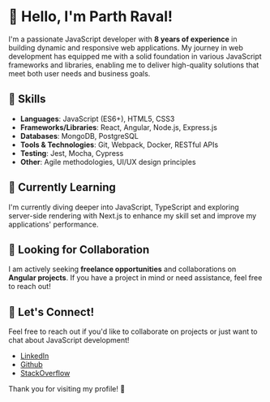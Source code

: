 # 👋 Hello, I'm Parth Raval!

I'm a passionate JavaScript developer with **8 years of experience** in building dynamic and responsive web applications. My journey in web development has equipped me with a solid foundation in various JavaScript frameworks and libraries, enabling me to deliver high-quality solutions that meet both user needs and business goals.

## 💼 Skills

- **Languages**: JavaScript (ES6+), HTML5, CSS3
- **Frameworks/Libraries**: React, Angular, Node.js, Express.js
- **Databases**: MongoDB, PostgreSQL
- **Tools & Technologies**: Git, Webpack, Docker, RESTful APIs
- **Testing**: Jest, Mocha, Cypress
- **Other**: Agile methodologies, UI/UX design principles

## 🌱 Currently Learning

I'm currently diving deeper into JavaScript, TypeScript and exploring server-side rendering with Next.js to enhance my skill set and improve my applications' performance.

## 🤝 Looking for Collaboration

I am actively seeking **freelance opportunities** and collaborations on **Angular projects**. If you have a project in mind or need assistance, feel free to reach out!

## 🤝 Let's Connect!

Feel free to reach out if you'd like to collaborate on projects or just want to chat about JavaScript development!

- [LinkedIn](https://www.linkedin.com/in/parth-raval/)
- [Github](https://github.com/Paaarth)
- [StackOverflow](https://stackoverflow.com/users/5734387/parth-raval)

Thank you for visiting my profile! 🚀

